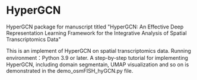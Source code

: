 # HyperGCN
HyperGCN package for manuscript titled "HyperGCN: An Effective Deep Representation Learning Framework for the Integrative Analysis of Spatial Transcriptomics Data" </br>

This is an implement of HyperGCN on spatial transcriptomics data. Running environment：Python 3.9 or later. A step-by-step tutorial for implementing HyperGCN, including domain segmentain, UMAP visualization and so on is demonstrated in the demo_osmFISH_hyGCN.py file.
